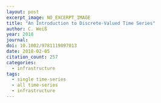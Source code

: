 ```yaml
---
layout: post
excerpt_image: NO_EXCERPT_IMAGE
title: "An Introduction to Discrete-Valued Time Series"
author: C. Weiß
year: 2018
journal: 
doi: 10.1002/9781119097013
date: 2018-02-05
citation_count: 257
categories:
  - infrastructure
tags:
  - single time-series
  - all time-series
  - infrastructure
---
```


